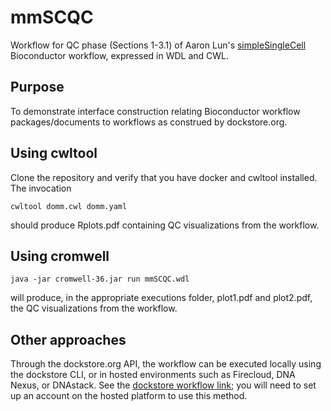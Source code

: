 # mmSCQC
Workflow for QC phase (Sections 1-3.1) of Aaron Lun's [simpleSingleCell](https://bioconductor.org/packages/devel/workflows/html/simpleSingleCell.html) Bioconductor workflow, expressed in WDL and CWL.

## Purpose

To demonstrate interface construction relating Bioconductor workflow packages/documents to workflows as construed by dockstore.org.

## Using cwltool

Clone the repository and verify that you have docker and cwltool installed.  The invocation
```
cwltool domm.cwl domm.yaml
```
should produce Rplots.pdf containing QC visualizations from the workflow.

## Using cromwell

```
java -jar cromwell-36.jar run mmSCQC.wdl
```
will produce, in the appropriate executions folder, plot1.pdf and plot2.pdf, the QC visualizations from the workflow.

## Other approaches

Through the dockstore.org API, the workflow can be executed locally using the dockstore CLI, or in hosted environments such as Firecloud, DNA Nexus, or DNAstack.  See the [dockstore workflow link](https://dockstore.org/workflows/github.com/vjcitn/mmSCQC/fromAaronLunSimpleSingleCell:master?tab=info); you will need to set up an account on the hosted platform to use this method.
